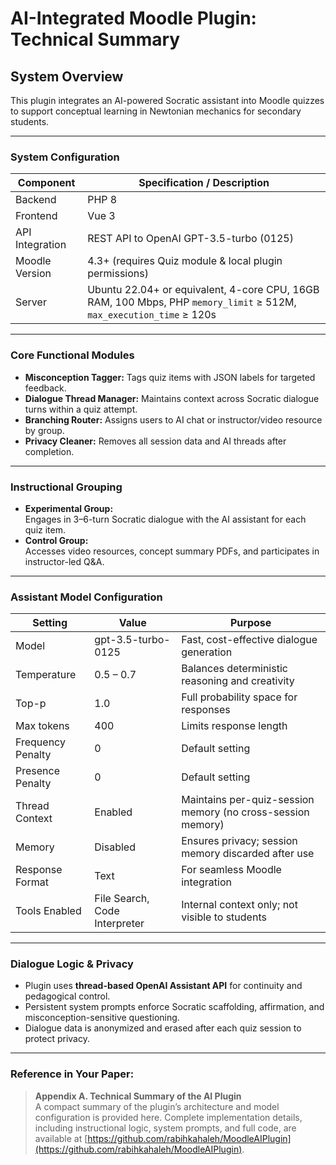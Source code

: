 
# AI-Integrated Moodle Plugin: Technical Summary

## System Overview

This plugin integrates an AI-powered Socratic assistant into Moodle quizzes to support conceptual learning in Newtonian mechanics for secondary students.

---

### **System Configuration**

| Component        | Specification / Description                                  |
|------------------|-------------------------------------------------------------|
| Backend          | PHP 8                                                        |
| Frontend         | Vue 3                                                        |
| API Integration  | REST API to OpenAI GPT-3.5-turbo (0125)                      |
| Moodle Version   | 4.3+ (requires Quiz module & local plugin permissions)       |
| Server           | Ubuntu 22.04+ or equivalent, 4-core CPU, 16GB RAM, 100 Mbps, PHP `memory_limit` ≥ 512M, `max_execution_time` ≥ 120s |

---

### **Core Functional Modules**

- **Misconception Tagger:** Tags quiz items with JSON labels for targeted feedback.
- **Dialogue Thread Manager:** Maintains context across Socratic dialogue turns within a quiz attempt.
- **Branching Router:** Assigns users to AI chat or instructor/video resource by group.
- **Privacy Cleaner:** Removes all session data and AI threads after completion.

---

### **Instructional Grouping**

- **Experimental Group:**  
  Engages in 3–6-turn Socratic dialogue with the AI assistant for each quiz item.
- **Control Group:**  
  Accesses video resources, concept summary PDFs, and participates in instructor-led Q&A.

---

### **Assistant Model Configuration**

| Setting             | Value                  | Purpose                                                      |
|---------------------|------------------------|--------------------------------------------------------------|
| Model               | gpt-3.5-turbo-0125     | Fast, cost-effective dialogue generation                     |
| Temperature         | 0.5 – 0.7              | Balances deterministic reasoning and creativity              |
| Top-p               | 1.0                    | Full probability space for responses                         |
| Max tokens          | 400                    | Limits response length                                       |
| Frequency Penalty   | 0                      | Default setting                                              |
| Presence Penalty    | 0                      | Default setting                                              |
| Thread Context      | Enabled                | Maintains per-quiz-session memory (no cross-session memory)  |
| Memory              | Disabled               | Ensures privacy; session memory discarded after use          |
| Response Format     | Text                   | For seamless Moodle integration                              |
| Tools Enabled       | File Search, Code Interpreter | Internal context only; not visible to students         |

---

### **Dialogue Logic & Privacy**

- Plugin uses **thread-based OpenAI Assistant API** for continuity and pedagogical control.
- Persistent system prompts enforce Socratic scaffolding, affirmation, and misconception-sensitive questioning.
- Dialogue data is anonymized and erased after each quiz session to protect privacy.

---

### **Reference in Your Paper:**

> **Appendix A. Technical Summary of the AI Plugin**  
> A compact summary of the plugin’s architecture and model configuration is provided here. Complete implementation details, including instructional logic, system prompts, and full code, are available at [https://github.com/rabihkahaleh/MoodleAIPlugin](https://github.com/rabihkahaleh/MoodleAIPlugin).

